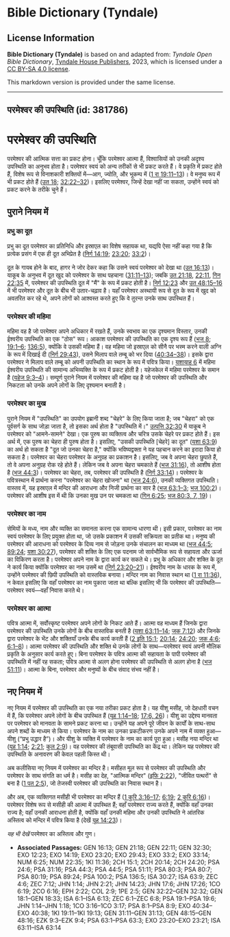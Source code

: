 # Bible Dictionary (Tyndale)

## License Information

**Bible Dictionary (Tyndale)** is based on and adapted from: _Tyndale Open Bible Dictionary_, [Tyndale House Publishers](https://tyndaleopenresources.com/), 2023, which is licensed under a [CC BY-SA 4.0 license](https://creativecommons.org/licenses/by-sa/4.0/legalcode.en).

This markdown version is provided under the same license.



--------------------------------

## परमेश्वर की उपस्थिति (id: 381786)

परमेश्वर की उपस्थिति
====================

परमेश्वर की आत्मिक सत्ता का प्रकट होना। चूँकि परमेश्वर आत्मा हैं, विश्वासियों को उनकी अदृश्य उपस्थिति का अनुभव होता है। परमेश्वर स्वयं को अन्य तरीकों से भी प्रकट करते हैं। वे प्रकृति में प्रकट होते हैं, विशेष रूप से विनाशकारी शक्तियों में—आग, ज्योति, और भूकम्प में ([1 रा 19:11–13](https://ref.ly/1Kgs19:11-1Kgs19:13))। वे मनुष्य रूप में भी प्रकट होते हैं ([उत 18](https://ref.ly/Gen18:1-Gen18:33); [32:22–32](https://ref.ly/Gen32:22-Gen32:32))। इसलिए परमेश्वर, जिन्हें देखा नहीं जा सकता, उन्होंने स्वयं को प्रकट करने के तरीके चुने हैं।

पुराने नियम में
---------------

### प्रभु का दूत

प्रभु का दूत परमेश्वर का प्रतिनिधि और इस्राएल का विशेष सहायक था, यद्यपि ऐसा नहीं कहा गया है कि प्रत्येक प्रसंग में एक ही दूत अभिप्रेत है ([निर्ग 14:19](https://ref.ly/Exod14:19); [23:20](https://ref.ly/Exod23:20); [33:2](https://ref.ly/Exod33:2))। 

दूत के गायब होने के बाद, हागर ने जोर देकर कहा कि उसने स्वयं परमेश्वर को देखा था ([उत 16:13](https://ref.ly/Gen16:13))। याकूब के अनुभव में दूत खुद को परमेश्वर के साथ पहचाना ([31:11–13](https://ref.ly/Gen31:11-Gen31:13)); जबकि [उत 21:18](https://ref.ly/Gen21:18), [22:11](https://ref.ly/Gen22:11), [गिन 22:35](https://ref.ly/Num22:35) में, परमेश्वर की उपस्थिति दूत में "मैं" के रूप में प्रकट होती है। [निर्ग 12:23](https://ref.ly/Exod12:23) और [उत 48:15–16](https://ref.ly/Gen48:15-Gen48:16) में भी परमेश्वर और दूत के बीच भी उतार\-चढ़ाव है। यहाँ परमेश्वर अस्थायी रूप से दूत के रूप में खुद को अवतरित कर रहे थे, अपने लोगों को आश्वस्त करते हुए कि वे तुरन्त उनके साथ उपस्थित हैं।

### परमेश्वर की महिमा

महिमा वह है जो परमेश्वर अपने अधिकार में रखते हैं, उनके स्वभाव का एक दृश्यमान विस्तार, उनकी ईश्वरीय उपस्थिति का एक "ठोस" रूप। आकाश परमेश्वर की उपस्थिति का एक दृश्य रूप हैं ([भज 8](https://ref.ly/Ps8:1-Ps8:9); [19:1–6](https://ref.ly/Ps19:1-Ps19:6); [136:5](https://ref.ly/Ps136:5)), क्योंकि वे उसकी महिमा हैं। वह महिमा जो इस्राएल को सीनै पर भस्म करने वाली अग्नि के रूप में दिखाई दी ([निर्ग 29:43](https://ref.ly/Exod29:43)), उसने मिलाप वाले तम्बू को भर दिया ([40:34–38](https://ref.ly/Exod40:34-Exod40:38))। इसके द्वारा परमेश्वर ने मिलाप वाले तम्बू को अपनी उपस्थिति का स्थान के रूप में पवित्र किया। [यशायाह 6](https://ref.ly/Isa6:1-Isa6:13) में महिमा ईश्वरीय उपस्थिति की सामान्य अभिव्यक्ति के रूप में प्रकट होती है। यहेजकेल में महिमा परमेश्वर के समान है ([यहेज 9:3–4](https://ref.ly/Ezek9:3-Ezek9:4))। सम्पूर्ण पुराने नियम में परमेश्वर की महिमा वह है जो परमेश्वर की उपस्थिति और निकटता को उनके अपने लोगों के लिए दृश्यमान बनाती है।

### परमेश्वर का मुख

पुराने नियम में "उपस्थिति" का उपयोग इब्रानी शब्द "चेहरे" के लिए किया जाता है; जब "चेहरा" को एक पूर्वसर्ग के साथ जोड़ा जाता है, तो इसका अर्थ होता है "उपस्थिति में।" [उत्पत्ति 32:30](https://ref.ly/Gen32:30) में याकूब ने परमेश्वर को "आमने\-सामने" देखा। एक पुरुष का व्यक्तित्व और चरित्र उसके चेहरे पर प्रकट होते हैं। इस अर्थ में, एक पुरुष का चेहरा ही पुरुष होता है। इसलिए, "उसकी उपस्थिति \[चेहरे] का दूत" ([यशा 63:9](https://ref.ly/Isa63:9)) का अर्थ हो सकता है "दूत जो उनका चेहरा है," क्योंकि भविष्यद्वक्ता ने यह पहचान करने का इरादा किया हो सकता है। परमेश्वर का चेहरा परमेश्वर के अनुग्रह का प्रकाशन है। इसलिए, जब वे अपना चेहरा छुपाते हैं, तो वे अपना अनुग्रह रोक रहे होते हैं। लेकिन जब वे अपना चेहरा चमकाते हैं ([भज 31:16](https://ref.ly/Ps31:16)), तो आशीष होता है ([भज 44:3](https://ref.ly/Ps44:3))। परमेश्वर का चेहरा, तब, परमेश्वर की उपस्थिति है ([निर्ग 33:14](https://ref.ly/Exod33:14))। परमेश्वर के पवित्रस्थान में प्रार्थना करना "परमेश्वर का चेहरा खोजना" था ([भज 24:6](https://ref.ly/Ps24:6)), उनकी व्यक्तिगत उपस्थिति। वास्तव में, यह इस्राएल में मन्दिर की आराधना और निजी प्रार्थना का सार है ([भज 63:1–3](https://ref.ly/Ps63:1-Ps63:3); [भज 100:2](https://ref.ly/Ps100:2))। परमेश्वर की आशीष इस में थी कि उनका मुख उन पर चमकता था ([गिन 6:25](https://ref.ly/Num6:25); [भज 80:3, 7, 19](https://ref.ly/Ps80:3,Ps80:7,Ps80:19))।

### परमेश्वर का नाम

सेमियों के मध्य, नाम और व्यक्ति का समानता करना एक सामान्य धारणा थी। इसी प्रकार, परमेश्वर का नाम स्वयं परमेश्वर के लिए प्रयुक्त होता था, जो उसके प्रकाशन में उसकी सक्रियता का प्रतीक था। मनुष्य की परमेश्वर की आराधना को परमेश्वर के दिव्य नाम से जोड़ना उनके संचालन का माध्यम था ([भज 44:5](https://ref.ly/Ps44:5); [89:24](https://ref.ly/Ps89:24); [यशा 30:27](https://ref.ly/Isa30:27)), परमेश्वर की शक्ति के लिए एक पदनाम जो सार्वभौमिक रूप से सहायता और ऊर्जा का विकिरण करता है। परमेश्वर अपने नाम के द्वारा कार्य कर सकते थे। प्रभु के अधिकार और शक्ति के दूत ने कार्य किया क्योंकि परमेश्वर का नाम उसमें था ([निर्ग 23:20–21](https://ref.ly/Exod23:20-Exod23:21))। ईश्वरीय नाम के धारक के रूप में, उन्होंने परमेश्वर की छिपी उपस्थिति को वास्तविक बनाया। मन्दिर नाम का निवास स्थान था ([1 रा 11:36](https://ref.ly/1Kgs11:36)), न केवल इसलिए कि वहाँ परमेश्वर का नाम पुकारा जाता था बल्कि इसलिए भी कि परमेश्वर की उपस्थिति—परमेश्वर स्वयं—वहाँ निवास करते थे।

### परमेश्वर का आत्मा

पवित्र आत्मा में, सर्वोत्त्कृष्ट परमेश्वर अपने लोगों के निकट आते हैं। आत्मा वह माध्यम हैं जिनके द्वारा परमेश्वर की उपस्थिति उनके लोगों के बीच वास्तविक बनती है ([यशा 63:11–14](https://ref.ly/Isa63:11-Isa63:14); [जक 7:12](https://ref.ly/Zech7:12)) और जिनके द्वारा परमेश्वर के भेंट और शक्तियाँ उनके बीच कार्य करती हैं ([2 इति 15:1](https://ref.ly/2Chr15:1); [20:14](https://ref.ly/2Chr20:14); [24:20](https://ref.ly/2Chr24:20); [जक 4:6](https://ref.ly/Zech4:6); [6:1–8](https://ref.ly/Zech6:1-Zech6:8))। आत्मा परमेश्वर की उपस्थिति और शक्ति थे उनके लोगों के साथ—परमेश्वर स्वयं अपनी मौलिक प्रकृति के अनुसार कार्य करते हुए। बिना परमेश्वर के पवित्र आत्मा की सहायता के पापी परमेश्वर की उपस्थिति में नहीं रह सकता; पवित्र आत्मा से अलग होना परमेश्वर की उपस्थिति से अलग होना है ([भज 51:11](https://ref.ly/Ps51:11))। आत्मा के बिना, परमेश्वर और मनुष्यों के बीच संवाद संभव नहीं है।

नए नियम में
-----------

नए नियम में परमेश्वर की उपस्थिति का एक नया तरीका प्रकट होता है। यह यीशु मसीह, जो देहधारी वचन में हैं, कि परमेश्वर अपने लोगों के बीच उपस्थित हैं ([यूह 1:14–18](https://ref.ly/John1:14-John1:18); [17:6, 26](https://ref.ly/John17:6,John17:26))। यीशु का उद्देश्य मानवता पर परमेश्वर को मानवता के सामने प्रकट करना था। उन्होंने यह अपने पूरे जीवन के कार्यों के साथ\-साथ अपने शब्दों के माध्यम से किया। परमेश्वर के नाम का उनका प्रकटीकरण उनके अपने नाम में व्यक्त हुआ—यीशु (“प्रभु उद्धार है”)। और यीशु के व्यक्ति में परमेश्वर के नाम का कार्य पूरा हुआ। मसीह नया मन्दिर था ([यूह 1:14](https://ref.ly/John1:14); [2:21](https://ref.ly/John2:21); [कुल 2:9](https://ref.ly/Col2:9))। वह परमेश्वर की तंबूवासी उपस्थिति का केंद्र था। लेकिन यह परमेश्वर की उपस्थिति के अनावरण की केवल पहली किस्त थी। 

अब कलीसिया नए नियम में परमेश्वर का मन्दिर है। मसीहत मूल रूप से परमेश्वर की उपस्थिति और परमेश्वर के साथ संगति का धर्म है। मसीह का देह, "आत्मिक मन्दिर" ([इफि 2:22](https://ref.ly/Eph2:22)), "जीवित पत्थरों" से बना है ([1 पत 2:5](https://ref.ly/1Pet2:5)), जो तेजस्वी परमेश्वर की उपस्थिति का निवास स्थान है।

और अब, एक व्यक्तिगत मसीही भी परमेश्वर का मन्दिर हैं ([1 कुरि 3:16–17](https://ref.ly/1Cor3:16-1Cor3:17); [6:19](https://ref.ly/1Cor6:19); [2 कुरि 6:16](https://ref.ly/2Cor6:16))। परमेश्वर विशेष रूप से मसीही की आत्मा में उपस्थित हैं; वहाँ परमेश्वर राज्य करते हैं, क्योंकि वहाँ उनका राज्य है; वहाँ उनकी आराधना होती है, क्योंकि वहाँ उनकी महिमा और उनकी उपस्थिति ने आंतरिक अस्तित्व को मन्दिर में पवित्र किया है (देखें [यूह 14:23](https://ref.ly/John14:23))।

*यह भी देखें* परमेश्वर का अस्तित्व और गुण।

* **Associated Passages:** GEN 16:13; GEN 21:18; GEN 22:11; GEN 32:30; EXO 12:23; EXO 14:19; EXO 23:20; EXO 29:43; EXO 33:2; EXO 33:14; NUM 6:25; NUM 22:35; 1KI 11:36; 2CH 15:1; 2CH 20:14; 2CH 24:20; PSA 24:6; PSA 31:16; PSA 44:3; PSA 44:5; PSA 51:11; PSA 80:3; PSA 80:7; PSA 80:19; PSA 89:24; PSA 100:2; PSA 136:5; ISA 30:27; ISA 63:9; ZEC 4:6; ZEC 7:12; JHN 1:14; JHN 2:21; JHN 14:23; JHN 17:6; JHN 17:26; 1CO 6:19; 2CO 6:16; EPH 2:22; COL 2:9; 1PE 2:5; GEN 32:22–GEN 32:32; GEN 18:1–GEN 18:33; ISA 6:1–ISA 6:13; ZEC 6:1–ZEC 6:8; PSA 19:1–PSA 19:6; JHN 1:14–JHN 1:18; 1CO 3:16–1CO 3:17; PSA 8:1–PSA 8:9; EXO 40:34–EXO 40:38; 1KI 19:11–1KI 19:13; GEN 31:11–GEN 31:13; GEN 48:15–GEN 48:16; EZK 9:3–EZK 9:4; PSA 63:1–PSA 63:3; EXO 23:20–EXO 23:21; ISA 63:11–ISA 63:14

